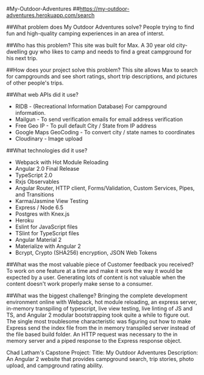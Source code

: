 #My-Outdoor-Adventures
##https://my-outdoor-adventures.herokuapp.com/search

##What problem does My Outdoor Adventures solve?
People trying to find fun and high-quality camping experiences in an area of interst.

##Who has this problem?
This site was built for Max. A 30 year old city-dwelling guy who likes to camp and needs to find a great campground for his next trip.

##How does your project solve this problem?
This site allows Max to search for campgrounds and see short ratings, short trip descriptions, and pictures of other people's trips.

##What web APIs did it use?
- RIDB - (Recreational Information Database) For campground information.
- Mailgun - To send verification emails for email address verification
- Free Geo IP - To pull default City / State from IP address
- Google Maps GeoCoding - To convert city / state names to coordinates
- Cloudinary - Image upload

##What technologies did it use?
- Webpack with Hot Module Reloading
- Angular 2.0 Final Release
- TypeScript 2.0
- Rxjs Observables
- Angular Router, HTTP client, Forms/Validation, Custom Services, Pipes, and Transitions
- Karma/Jasmine View Testing
- Express / Node 6.5
- Postgres with Knex.js
- Heroku
- Eslint for JavaScript files
- TSlint for TypeScript files
- Angular Material 2
- Materialize with Angular 2
- Bcrypt, Crypto (SHA256) encryption, JSON Web Tokens

##What was the most valuable piece of Customer feedback you received?
To work on one feature at a time and make it work the way it would be expected by a user. Generating lots of content is not valuable when the content doesn't work properly make sense to a consumer.

##What was the biggest challenge?
Bringing the complete development environment online with Webpack, hot module reloading, an express server, in-memory transpiling of typescript, live view testing, live linting of JS and TS, and Angular 2 modular bootstrapping took quite a while to figure out. The single most troublesome characteristic was figuring out how to make Express send the index file from the in memory transpiled server instead of the file based build folder. An HTTP request was necessary to the in memory server and a piped response to the Express response object.

Chad Latham's Capstone Project:
Title: My Outdoor Adventures
Description: An Angular 2 website that provides campground search, trip stories, photo upload, and campground rating ability.

